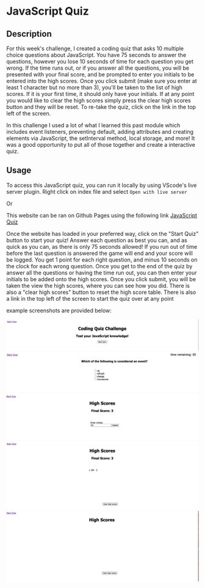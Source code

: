 # JavaScript Quiz

## Description

For this week's challenge, I created a coding quiz that asks 10 multiple choice questions about JavaScript. You have 75 seconds to answer the questions, however you lose 10 seconds of time for each question you get wrong. If the time runs out, or if you answer all the questions, you will be presented with your final score, and be prompted to enter you initials to be entered into the high scores. Once you click submit (make sure you enter at least 1 character but no more than 3), you'll be taken to the list of high scores. If it is your first time, it should only have your initials. If at any point you would like to clear the high scores simply press the clear high scores button and they will be reset. To re-take the quiz, click on the link in the top left of the screen.

In this challenge I used a lot of what I learned this past module which includes event listeners, preventing default, adding attributes and creating elements via JavaScript, the setInterval method, local storage, and more! It was a good opportunity to put all of those together and create a interactive quiz.


## Usage

To access this JavaScript quiz, you can run it locally by using VScode's live server plugin. Right click on index file and select `Open with live server` 

Or

This website can be ran on Github Pages using the following link [JavaScript Quiz](https://brett-hicklin.github.io/javascript-quiz/)

Once the website has loaded in your preferred way, click on the "Start Quiz" button to start your quiz! Answer each question as best you can, and as quick as you can, as there is only 75 seconds allowed! If you run out of time before the last question is answered the game will end and your score will be logged. You get 1 point for each right question, and minus 10 seconds on the clock for each wrong question. Once you get to the end of the quiz by answer all the questions or having the time run out, you can then enter your initials to be added onto the high scores. Once you click submit, you will be taken the view the high scores, where you can see how you did. There is also a "clear high scores" button to reset the high score table. There is also a link in the top left of the screen to start the quiz over at any point

example screenshots are provided below:

![Quiz start](./Assets/images/quiz1.png)
![Quiz first question](./Assets/images/quiz2.png)
![Quiz high scores entry](./Assets/images/quiz3.png)
![Quiz high score table](./Assets/images/quiz4.png)
![Quiz high scores cleared](./Assets/images/quiz5.png)


